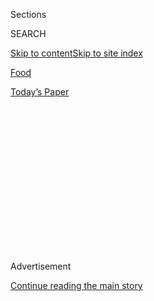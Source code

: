 <div id="app">

<div>

<div>

<div>

<div class="NYTAppHideMasthead css-1q2w90k e1suatyy0">

<div class="section css-ui9rw0 e1suatyy2">

<div class="css-eph4ug er09x8g0">

<div class="css-6n7j50">

</div>

<span class="css-1dv1kvn">Sections</span>

<div class="css-10488qs">

<span class="css-1dv1kvn">SEARCH</span>

</div>

[Skip to content](#site-content)[Skip to site
index](#site-index)

</div>

<div id="masthead-section-label" class="css-1wr3we4 eaxe0e00">

[Food](https://www.nytimes3xbfgragh.onion/section/food)

</div>

<div class="css-10698na e1huz5gh0">

</div>

</div>

<div id="masthead-bar-one" class="section hasLinks css-15hmgas e1csuq9d3">

<div class="css-uqyvli e1csuq9d0">

</div>

<div class="css-1uqjmks e1csuq9d1">

</div>

<div class="css-9e9ivx">

[](https://myaccount.nytimes3xbfgragh.onion/auth/login?response_type=cookie&client_id=vi)

</div>

<div class="css-1bvtpon e1csuq9d2">

[Today’s
Paper](https://www.nytimes3xbfgragh.onion/section/todayspaper)

</div>

</div>

</div>

</div>

<div data-aria-hidden="false">

<div id="site-content" data-role="main">

<div>

<div class="css-1aor85t" style="opacity:0.000000001;z-index:-1;visibility:hidden">

<div class="css-1hqnpie">

<div class="css-epjblv">

<span class="css-17xtcya">[Food](/section/food)</span><span class="css-x15j1o">|</span><span class="css-fwqvlz">Restaurant
Review: Momofuku Ko in the East
Village</span>

</div>

<div class="css-k008qs">

<div class="css-1iwv8en">

<span class="css-18z7m18"></span>

<div>

</div>

</div>

<span class="css-1n6z4y">https://nyti.ms/1jwfj16</span>

<div class="css-1705lsu">

<div class="css-4xjgmj">

<div class="css-4skfbu" data-role="toolbar" data-aria-label="Social Media Share buttons, Save button, and Comments Panel with current comment count" data-testid="share-tools">

  - 
  - 
  - 
  - 
    
    <div class="css-6n7j50">
    
    </div>

  - 
  - 

</div>

</div>

</div>

</div>

</div>

</div>

<div class="css-13pd83m">

</div>

<div id="top-wrapper" class="css-1sy8kpn">

<div id="top-slug" class="css-l9onyx">

Advertisement

</div>

[Continue reading the main
story](#after-top)

<div class="ad top-wrapper" style="text-align:center;height:100%;display:block;min-height:250px">

<div id="top" class="place-ad" data-position="top" data-size-key="top">

</div>

</div>

<div id="after-top">

</div>

</div>

<div id="sponsor-wrapper" class="css-1hyfx7x">

<div id="sponsor-slug" class="css-19vbshk">

Supported by

</div>

[Continue reading the main
story](#after-sponsor)

<div id="sponsor" class="ad sponsor-wrapper" style="text-align:center;height:100%;display:block">

</div>

<div id="after-sponsor">

</div>

</div>

<div class="css-1vkm6nb ehdk2mb0">

# Restaurant Review: Momofuku Ko in the East Village

</div>

<div class="sizeMedium layoutHorizontal css-1ccaq62 ejvbdkh1">

[](https://www.nytimes3xbfgragh.onion/slideshow/2015/10/14/dining/momofuku-ko.html)

<div class="css-5nx6oe">

## Momofuku Ko

<div class="css-1xhl2m">

13 Photos

View Slide Show
<span class="css-t4350i">›</span>

</div>

</div>

<div class="css-79elbk">

<div class="css-hyytny">

</div>

![](https://static01.graylady3jvrrxbe.onion/images/2015/10/14/dining/14REST-MOMOFUKU-slide-40ZH/14REST-MOMOFUKU-slide-40ZH-articleLarge.jpg?quality=75&auto=webp&disable=upscale)

</div>

<div class="css-17ai7jg e15qwgfe0">

<span class="css-16f3y1r e13ogyst0">Danny Ghitis for The New York
Times</span>

</div>

</div>

<div class="css-170u9t6">

<div class="css-jh549l" data-testid="restaurant-review-header">

<div class="css-83hgbf">

  - Momofuku Ko  
    <span class="css-z4hz5">★★★</span>
    Asian;French
    $$$$
    <span>8 Extra Place</span>
    212-203-8095

</div>

[Reserve a
Table](https://reservations.momofuku.com/restaurants/4/reserve)

When you make a reservation at an independently reviewed restaurant
through our site, we earn an affiliate commission.

</div>

</div>

<div class="css-xt80pu e12qa4dv0">

<div class="css-18e8msd">

<div class="css-vp77d3 epjyd6m0">

<div class="css-1baulvz">

By [<span class="css-1baulvz last-byline" itemprop="name">Pete
Wells</span>](http://www.nytimes3xbfgragh.onion/by/pete-wells)

</div>

</div>

  - Oct. 13,
    2015

  - 
    
    <div class="css-4xjgmj">
    
    <div class="css-d8bdto" data-role="toolbar" data-aria-label="Social Media Share buttons, Save button, and Comments Panel with current comment count" data-testid="share-tools">
    
      - 
      - 
      - 
      - 
        
        <div class="css-6n7j50">
        
        </div>
    
      - 
      - 
    
    </div>
    
    </div>

</div>

</div>

<div class="section meteredContent css-1r7ky0e" name="articleBody" itemprop="articleBody">

<div class="css-1fanzo5 StoryBodyCompanionColumn">

<div class="css-53u6y8">

If you lived in New York in 2008, taking in an adequate supply of oxygen
and any quantity of food media at all, you knew two things about a new
restaurant called [Momofuku Ko](http://momofuku.com/new-york/ko/).

One was that its owner, chef and chief iconoclast, David Chang, had
imposed a reservations website that frustrated everybody except coders
who wrote programs to snatch up some of the 12 seats the instant they
went online. (Among the frustrated was my predecessor Frank Bruni, who,
in order to write his three-star review, [“entered into groveling,
Ko-dependent arrangements with tireless friends and
readers.”](http://www.nytimes3xbfgragh.onion/2008/05/07/dining/reviews/07rest.html?pagewanted=all&_r=0))

You also knew that Ko served foie gras in a way the city had never seen.
A cook behind the counter would rub a frozen cured brick of it across a
Microplane held above a bowl with pine nut brittle, riesling jelly and
lobes of lychee, showering them with falling pink flakes of airborne
pleasure.

Mr. Chang moved Ko to an alleyway off East First Street late last year,
and it’s a testament to how much more polished and accomplished the new
place is that when the foie gras appears toward the end of the night, it
doesn’t dazzle the way it used to. In the company of another 14 or so
graceful, beautiful dishes, it is slightly flat-footed, a dancer loping
across the stage in Chuck Taylors while the rest of the corps balances
on pointe shoes.

</div>

</div>

<div class="css-1fanzo5 StoryBodyCompanionColumn">

<div class="css-53u6y8">

This is no put-down. There’s no shame in being outclassed by a firm,
spiced tartare of Japanese sea bream hanging in a sparkling jelly brewed
from the fish’s bones in which capsules of finger lime wait, invisibly,
tiny balloons of sourness ready to pop.

Or in being cast in the shade by a one-bite mille-feuille whose crisp
layers of rye pastry, sprinkled with green tea powder, hold lush
yuzukosho béchamel and briny little globes of trout roe.

Or in being shown up by barely seared, gently smoked lobster tail with
the juicy tenderness of a ripe, warm nectarine. Extraordinary on its
own, the tail sits on a whorl of spaghetti squash that becomes
uncharacteristically exciting as it drinks up a foamy lobster sauce. At
last, we know what spaghetti squash is good for.

Leading the gang of cooks responsible for these plates and others is
Sean Gray, Ko’s executive chef since 2014. (Mr. Chang, often seen wedged
behind the counter in 2008, now presumably lurks in an underground lair
somewhere, staring at a wall map with pins marking his dominion in New
York, Toronto and Sydney.)

</div>

</div>

<div class="css-1fanzo5 StoryBodyCompanionColumn">

<div class="css-53u6y8">

Momofuku Ko is remembered as a local pioneer of the tasting-counter
format that has spread across the country, but the original ambition was
bolder. Mr. Chang was leading a daring experiment that asked: If you
aspired to serve food as original and refined as anything in an
expensive uptown restaurant but wanted to keep prices down, exactly how
many amenities could you strip out? The answer turned out to be, “Not
quite *that* many, Dave,” but the question was the right one at the
right
time.

</div>

</div>

<div style="max-width:100%;margin:0 auto">

<div class="css-17dprlf" data-id="100000003859701" data-slug="embed-Pinterest-Restaurants" style="max-width:300px">

</div>

</div>

<div class="css-1fanzo5 StoryBodyCompanionColumn">

<div class="css-53u6y8">

With the move, that experiment officially ended. The new Ko has
amenities galore and a price to match.

The high degree of finesse in the $175 tasting menus must be due in part
to the greater acreage and better equipment in the kitchen, inside a
U-shaped counter that seats up to 18. As they did before the move, Mr.
Gray and his colleagues take turns delivering dishes. The original crew
on First Avenue rarely made eye contact and often appeared mildly
resentful, an understandable reaction in those sweatshop conditions.
Now, Mr. Gray and his collaborators look relaxed. Sometimes they even
smile.

They’re not the only ones whose accommodations have been upgraded. We
diners can settle our tense, crooked frames into the pliant leather
seats and backs of the tall stools arranged around the counter, enjoying
space around and behind us. This may not sound like cause to celebrate
unless you remember the old Ko, where every time somebody squeezed
behind you on the way to the restroom, you had to lean forward and hold
your breath.

Should you arrive early to this palace of luxury, you can pause at the
small and very appealing bar, where the cocktails are highly intelligent
without rubbing your nose in it. After the desserts (if you are in luck,
one will be a bittersweet cookie-like tart shell filled with Fernet
Branca pastry cream and dark chocolate mousse), you can ask for a cup of
hearty and well-rounded barley tea, a remarkable concession from Mr.
Chang, who in the past seemed to regard tea as a sign of weakness.

During the meal, there is wine, in uncannily delicate glasses, from some
of the world’s most revered grape stompers. Jordan Salcito, beverage
director for the Momofuku group, gives these winemakers’ names and faces
prominent play on her 78-page list. She also tries to show stylistic
resemblances by noting when one producer has influenced another. This is
a more useful, up-to-date way to choose a bottle than the ancient system
of memorizing vintages and appellations. It comes at the cost, though,
of emphasizing cult stars over new finds whose bottles are often
bargains; there could be more choices for under $75.

Versatile wines do best with the quick shifts of flavor in the
seafood-heavy menu. You don’t want anything to fight with the intense
flavor of cured, citrus-glazed mackerel sushi under scallions and grated
fresh ginger strands. The skin is quickly blistered with the same
blowtorch used to gently toast the bottom of the rice, bringing a
wonderfully un-sushi-like crunch to one of the restaurant’s most
delicious creations.

</div>

</div>

<div class="css-1fanzo5 StoryBodyCompanionColumn">

<div class="css-53u6y8">

Dud dishes are rare. There must be better places for exceptionally soft
Osetra caviar than in a tomato-and-basil salad, for instance. (There
are, and on another night the roe was spooned over an amazing,
near-liquid potato purée.)

Soy milk chawanmushi and a dark blotch of intentionally burned
applesauce would have been puzzling with sea urchin even if the urchin
hadn’t tasted metallic and iodine-heavy. This was more surprising
because I’d been served exceptional sea urchin on other nights, laid
alongside a swoosh of chickpea purée that incorporates fermented
chickpea paste. If I told you fermented chickpea paste tastes a little
like cheese, you might not want to try it, but you should. Eaten
together with the urchin, two soft and orange blobs finding each other
inside your mouth, it’s like a door cracking open to a new world of
flavor.

A few failures don’t necessarily derail a meal that aims this high. But
you might, if you were feeling philosophical, point out that the menu’s
sensibility could be more unified. Mr. Chang once called tasting menus
“chefs’ novels, their big ideas, their statements of purpose and
intent.” The menus at the new Ko are more like collections of short
stories, not all by the same author.

Quills of trofie dressed with Tasso ham, poblano peppers and Mimolette
cheese make an odd traveling companion for the mackerel sushi. Elysian
Farms lamb with green tomatoes and Calabrian chiles might turn up in any
number of restaurants, and so could the excellent sourdough bread.
Nobody would say that about the daring chickpea and sea urchin duet.

The unifying theme of the original Ko was: “Forget your ideas of fancy
dining. Here’s something new.” It was built by and for young, hungry,
probably insomniac rebels who chased their craziest ideas. The new Ko
was built by a mature chef for customers who have grown up, and it
reflects all the comforts and resources and security and extra padding
we accumulate in the middle of our lives. Those things can hem us in,
putting the 4 a.m. howlings of youth out of reach, or at least making
them seem counterproductive. If the new Ko has a message, it is: “Yep.
This is what fancy dining is like now.” But those youthful howlings are
still in its bones.

</div>

</div>

</div>

<div>

</div>

<div>

</div>

<div>

</div>

<div>

<div id="bottom-wrapper" class="css-1ede5it">

<div id="bottom-slug" class="css-l9onyx">

Advertisement

</div>

[Continue reading the main
story](#after-bottom)

<div id="bottom" class="ad bottom-wrapper" style="text-align:center;height:100%;display:block;min-height:90px">

</div>

<div id="after-bottom">

</div>

</div>

</div>

</div>

</div>

## Site Index

<div>

</div>

## Site Information Navigation

  - [© <span>2020</span> <span>The New York Times
    Company</span>](https://help.nytimes3xbfgragh.onion/hc/en-us/articles/115014792127-Copyright-notice)

<!-- end list -->

  - [NYTCo](https://www.nytco.com/)
  - [Contact
    Us](https://help.nytimes3xbfgragh.onion/hc/en-us/articles/115015385887-Contact-Us)
  - [Work with us](https://www.nytco.com/careers/)
  - [Advertise](https://nytmediakit.com/)
  - [T Brand Studio](http://www.tbrandstudio.com/)
  - [Your Ad
    Choices](https://www.nytimes3xbfgragh.onion/privacy/cookie-policy#how-do-i-manage-trackers)
  - [Privacy](https://www.nytimes3xbfgragh.onion/privacy)
  - [Terms of
    Service](https://help.nytimes3xbfgragh.onion/hc/en-us/articles/115014893428-Terms-of-service)
  - [Terms of
    Sale](https://help.nytimes3xbfgragh.onion/hc/en-us/articles/115014893968-Terms-of-sale)
  - [Site
    Map](https://spiderbites.nytimes3xbfgragh.onion)
  - [Help](https://help.nytimes3xbfgragh.onion/hc/en-us)
  - [Subscriptions](https://www.nytimes3xbfgragh.onion/subscription?campaignId=37WXW)

</div>

</div>

</div>

</div>

